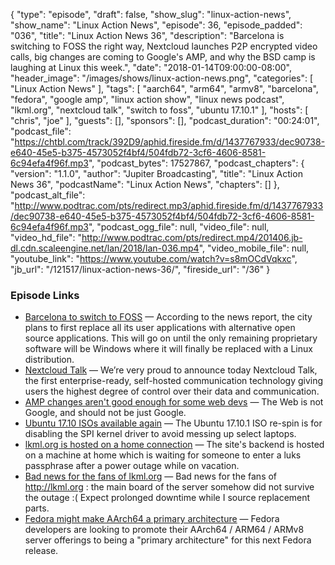 {
  "type": "episode",
  "draft": false,
  "show_slug": "linux-action-news",
  "show_name": "Linux Action News",
  "episode": 36,
  "episode_padded": "036",
  "title": "Linux Action News 36",
  "description": "Barcelona is switching to FOSS the right way, Nextcloud launches P2P encrypted video calls, big changes are coming to Google's AMP, and why the BSD camp is laughing at Linux this week.",
  "date": "2018-01-14T09:00:00-08:00",
  "header_image": "/images/shows/linux-action-news.png",
  "categories": [
    "Linux Action News"
  ],
  "tags": [
    "aarch64",
    "arm64",
    "armv8",
    "barcelona",
    "fedora",
    "google amp",
    "linux action show",
    "linux news podcast",
    "lkml.org",
    "nextcloud talk",
    "switch to foss",
    "ubuntu 17.10.1"
  ],
  "hosts": [
    "chris",
    "joe"
  ],
  "guests": [],
  "sponsors": [],
  "podcast_duration": "00:24:01",
  "podcast_file": "https://chtbl.com/track/392D9/aphid.fireside.fm/d/1437767933/dec90738-e640-45e5-b375-4573052f4bf4/504fdb72-3cf6-4606-8581-6c94efa4f96f.mp3",
  "podcast_bytes": 17527867,
  "podcast_chapters": {
    "version": "1.1.0",
    "author": "Jupiter Broadcasting",
    "title": "Linux Action News 36",
    "podcastName": "Linux Action News",
    "chapters": []
  },
  "podcast_alt_file": "http://www.podtrac.com/pts/redirect.mp3/aphid.fireside.fm/d/1437767933/dec90738-e640-45e5-b375-4573052f4bf4/504fdb72-3cf6-4606-8581-6c94efa4f96f.mp3",
  "podcast_ogg_file": null,
  "video_file": null,
  "video_hd_file": "http://www.podtrac.com/pts/redirect.mp4/201406.jb-dl.cdn.scaleengine.net/lan/2018/lan-036.mp4",
  "video_mobile_file": null,
  "youtube_link": "https://www.youtube.com/watch?v=s8mOCdVqkxc",
  "jb_url": "/121517/linux-action-news-36/",
  "fireside_url": "/36"
}


### Episode Links

  * [Barcelona to switch to FOSS](https://itsfoss.com/barcelona-open-source/ "Barcelona to switch to FOSS") — According to the news report, the city plans to first replace all its user applications with alternative open source applications. This will go on until the only remaining proprietary software will be Windows where it will finally be replaced with a Linux distribution.
  * [Nextcloud Talk](https://nextcloud.com/blog/introducing-a-full-self-hosted-audiovideo-and-chat-communication-platform-nextcloud-talk/ "Nextcloud Talk") — We’re very proud to announce today Nextcloud Talk, the first enterprise-ready, self-hosted communication technology giving users the highest degree of control over their data and communication. 
  * [AMP changes aren't good enough for some web devs](http://ampletter.org/ "AMP changes aren't good enough for some web devs") — The Web is not Google, and should not be just Google. 
  * [Ubuntu 17.10 ISOs available again](https://www.phoronix.com/scan.php?page=news_item&px=Ubuntu-17.10.1-Released "Ubuntu 17.10 ISOs available again") — The Ubuntu 17.10.1 ISO re-spin is for disabling the SPI kernel driver to avoid messing up select laptops. 
  * [lkml.org is hosted on a home connection](https://twitter.com/spaans/status/950997431826767872 "lkml.org is hosted on a home connection") — The site's backend is hosted on a machine at home which is waiting for someone to enter a luks passphrase after a power outage while on vacation. 
  * [Bad news for the fans of lkml.org](https://twitter.com/spaans/status/952304243217756166 "Bad news for the fans of lkml.org") — Bad news for the fans of http://lkml.org : the main board of the server somehow did not survive the outage :( Expect prolonged downtime while I source replacement parts.
  * [Fedora might make AArch64 a primary architecture](https://www.phoronix.com/scan.php?page=news_item&px=Fedora-28-AArch64-Promotion "Fedora might make AArch64 a primary architecture") — Fedora developers are looking to promote their AArch64 / ARM64 / ARMv8 server offerings to being a "primary architecture" for this next Fedora release. 


